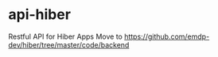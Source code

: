 # api-hiber
Restful API for Hiber Apps
Move to https://github.com/emdp-dev/hiber/tree/master/code/backend
